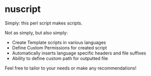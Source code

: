 # nuscript
Simply: this perl script makes scripts.

Not as simply, but also simply: 
- Create Template scripts in various languages
- Define Custom Permissions for created script
- Automatically inserts language specific headers and file suffixes
- Ability to define custom path for outputted file

Feel free to tailor to your needs or make any recommendations!
